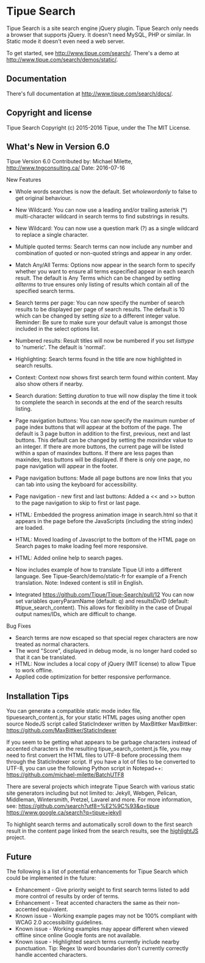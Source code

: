 Tipue Search
============

Tipue Search is a site search engine jQuery plugin. Tipue Search only needs a browser that supports jQuery. It doesn't need MySQL, PHP or similar. In Static mode it doesn't even need a web server.

To get started, see <http://www.tipue.com/search/>. There's a demo at <http://www.tipue.com/search/demos/static/>.

Documentation
-------------

There's full documentation at <http://www.tipue.com/search/docs/>.

Copyright and license
---------------------

Tipue Search Copyright (c) 2015-2016 Tipue, under the The MIT License.

What's New in Version 6.0
-------------------------

Tipue Version 6.0
Contributed by: Michael Milette, <http://www.tngconsulting.ca/>
Date: 2016-07-16

New Features

* Whole words searches is now the default. Set *wholewordonly* to false to get original behaviour.
* New Wildcard: You can now use a leading and/or trailing asterisk (*) multi-character wildcard in search terms to find substrings in results.
* New Wildcard: You can now use a question mark (?) as a single wildcard to replace a single character.
* Multiple quoted terms: Search terms can now include any number and combination of quoted or non-quoted strings and appear in any order.
* Match Any/All Terms: Options now appear in the search form to specify whether you want to ensure all terms especified appear in each search result. The default is Any Terms which can be changed by setting *allterms* to true ensures only listing of results which contain all of the specified search terms.
* Search terms per page: You can now specify the number of search results to be displayed per page of search results. The default is 10 which can be changed by setting *size* to a different integer value. Reminder: Be sure to make sure your default value is amongst those included in the select options list.

* Numbered results: Result titles will now be numbered if you set *listtype* to 'numeric'. The default is 'normal'.
* Highlighting: Search terms found in the title are now highlighted in search results.
* Context: Context now shows first search term found within content. May also show others if nearby.
* Search duration: Setting *duration* to true will now display the time it took to complete the search in seconds at the end of the search results listing.

* Page navigation buttons: You can now specify the maximum number of page index buttons that will appear at the bottom of the page. The default is 3 page button in addition to the first, previous, next and last buttons. This default can be changed by setting the *maxindex* value to an integer. If there are more buttons, the current page will be listed within a span of maxindex buttons. If there are less pages than maxindex, less buttons will be displayed. If there is only one page, no page navigation will appear in the footer.
* Page navigation buttons: Made all page buttons are now links that you can tab into using the keyboard for accessibility.
* Page navigation - new first and last buttons: Added a << and >> button to the page navigation to skip to first or last page.

* HTML: Embedded the progress animation image in search.html so that it appears in the page before the JavaScripts (including the string index) are loaded.
* HTML: Moved loading of Javascript to the bottom of the HTML page on Search pages to make loading feel more responsive.
* HTML: Added online help to search pages.

* Now includes example of how to translate Tipue UI into a different language. See Tipue-Search/demo/static-fr for example of a French translation. Note: Indexed content is still in English.

* Integrated <https://github.com/Tipue/Tipue-Search/pull/12>
  You can now set variables queryParamName (default: q) and resultsDivID (default: #tipue_search_content).
  This allows for flexibility in the case of Drupal output names/IDs, which are difficult to change.

Bug Fixes

* Search terms are now escaped so that special regex characters are now treated as normal characters.
* The word "Score", displayed in debug mode, is no longer hard coded so that it can be translated.
* HTML: Now includes a local copy of jQuery (MIT license) to allow Tipue to work offline.
* Applied code optimization for better responsive performance.

Installation Tips
-----------------

You can generate a compatible static mode index file, tipuesearch_content.js, for your static HTML pages using another open source NodeJS script called StaticIndexer written by MaxBittker MaxBittker:
<https://github.com/MaxBittker/StaticIndexer>

If you seem to be getting what appears to be garbage characters instead of accented characters in the resulting tipue_search_content.js file, you may need to first convert the HTML files to UTF-8 before processing them through the StaticIndexer script. If you have a lot of files to be converted to UTF-8, you can use the following Python script in Notepad++:
<https://github.com/michael-milette/BatchUTF8>

There are several projects which integrate Tipue Search with various static site generators including but not limited to: Jekyll, Webgen, Pelican, Middleman, Wintersmith, Pretzel, Lavarel and more. For more information, see:
<https://github.com/search?utf8=%E2%9C%93&q=tipue>
<https://www.google.ca/search?q=tipue+jekyll>

To highlight search terms and automatically scroll down to the first search result in the content page linked from the search results, see the [highlightJS](https://github.com/michael-milette/highlightjs/) project.

Future
------

The following is a list of potential enhancements for Tipue Search which could be implemented in the future:

* Enhancement - Give priority weight to first search terms listed to add more control of results by order of terms.
* Enhancement - Treat accented characters the same as their non-accented equivalent.
* Known issue - Working example pages may not be 100% compliant with WCAG 2.0 accessibility guidelines.
* Known issue - Working examples may appear different when viewed offline since online Google fonts are not available.
* Known issue - Highlighted search terms currently include nearby punctuation.
  Tip: Regex \b word boundaries don't currently correctly handle accented characters.